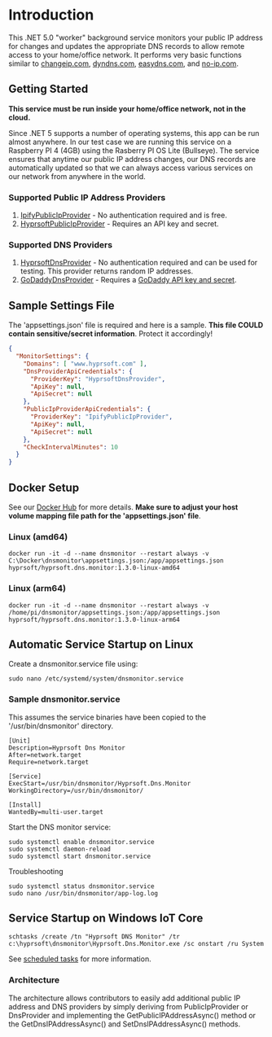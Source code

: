 # Introduction 
This .NET 5.0 "worker" background service monitors your public IP address for changes and updates the appropriate DNS records to allow remote access to your home/office network.
It performs very basic functions similar to [changeip.com](https://changeip.com), [dyndns.com](https://dyndns.com), [easydns.com](https://easydns.com), and [no-ip.com](https://noip.com).

## Getting Started
<b>This service must be run inside your home/office network, not in the cloud.</b>

Since .NET 5 supports a number of operating systems, this app can be run almost anywhere.
In our test case we are running this service on a Raspberry PI 4 (4GB) using the Rasberry PI OS Lite (Bullseye).
The service ensures that anytime our public IP address changes, our DNS records are automatically updated so that we can always access various services on our network from anywhere in the world.

### Supported Public IP Address Providers
1. [IpifyPublicIpProvider](https://www.ipify.org/) - No authentication required and is free.
2. [HyprsoftPublicIpProvider](https://hyprsoftidentity.azurewebsites.net/) - Requires an API key and secret.

### Supported DNS Providers
1. [HyprsoftDnsProvider](https://www.hyprsoft.com/) - No authentication required and can be used for testing.  This provider returns random IP addresses.
2. [GoDaddyDnsProvider](https://www.godaddy.com/) - Requires a [GoDaddy API key and secret](https://developer.godaddy.com/keys).

## Sample Settings File
The 'appsettings.json' file is required and here is a sample.  <b>This file COULD contain sensitive/secret information</b>.  Protect it accordingly!
~~~json
{
  "MonitorSettings": {
    "Domains": [ "www.hyprsoft.com" ],
    "DnsProviderApiCredentials": {
      "ProviderKey": "HyprsoftDnsProvider",
      "ApiKey": null,
      "ApiSecret": null
    },
    "PublicIpProviderApiCredentials": {
      "ProviderKey": "IpifyPublicIpProvider",
      "ApiKey": null,
      "ApiSecret": null
    },
    "CheckIntervalMinutes": 10
  }
}
~~~

## Docker Setup
See our [Docker Hub](https://hub.docker.com/repository/docker/hyprsoft/hyprsoft.dns.monitor) for more details.  <b>Make sure to adjust your host volume mapping file path for the 'appsettings.json' file</b>.
### Linux (amd64)
```
docker run -it -d --name dnsmonitor --restart always -v C:\Docker\dnsmonitor\appsettings.json:/app/appsettings.json hyprsoft/hyprsoft.dns.monitor:1.3.0-linux-amd64
```
### Linux (arm64)
```
docker run -it -d --name dnsmonitor --restart always -v /home/pi/dnsmonitor/appsettings.json:/app/appsettings.json hyprsoft/hyprsoft.dns.monitor:1.3.0-linux-arm64
```

## Automatic Service Startup on Linux
Create a dnsmonitor.service file using:
```
sudo nano /etc/systemd/system/dnsmonitor.service
```

### Sample dnsmonitor.service
This assumes the service binaries have been copied to the '/usr/bin/dnsmonitor' directory.
```
[Unit]
Description=Hyprsoft Dns Monitor
After=network.target
Require=network.target

[Service]
ExecStart=/usr/bin/dnsmonitor/Hyprsoft.Dns.Monitor
WorkingDirectory=/usr/bin/dnsmonitor/

[Install]
WantedBy=multi-user.target
```

Start the DNS monitor service:
```
sudo systemctl enable dnsmonitor.service
sudo systemctl daemon-reload
sudo systemctl start dnsmonitor.service
```
Troubleshooting
```
sudo systemctl status dnsmonitor.service
sudo nano /usr/bin/dnsmonitor/app-log.log
```

## Service Startup on Windows IoT Core
```
schtasks /create /tn "Hyprsoft DNS Monitor" /tr c:\hyprsoft\dnsmonitor\Hyprsoft.Dns.Monitor.exe /sc onstart /ru System
```
See [scheduled tasks](https://docs.microsoft.com/en-us/windows/desktop/taskschd/schtasks) for more information.

### Architecture
The architecture allows contributors to easily add additional public IP address and DNS providers by simply deriving from PublicIpProvider or DnsProvider and implementing the GetPublicIPAddressAsync() method or the GetDnsIPAddressAsync() and SetDnsIPAddressAsync() methods.

